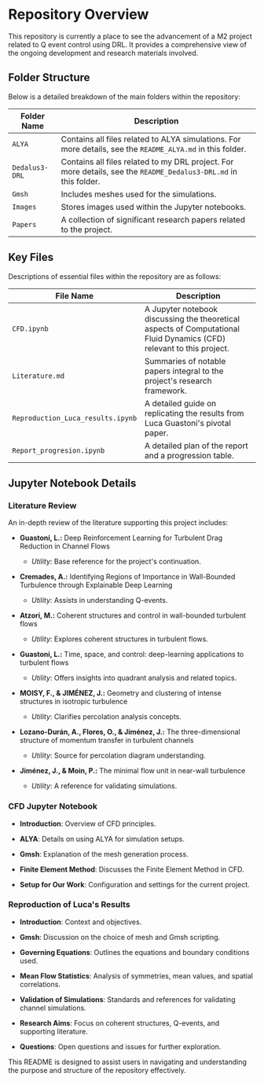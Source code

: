 Repository Overview
===================

This repository is currently a place to see the advancement of a M2 project
related to Q event control using DRL. It provides a comprehensive view of the
ongoing development and research materials involved.

Folder Structure
----------------

Below is a detailed breakdown of the main folders within the repository:

| Folder Name | Description                                                                                                |
|-------------|------------------------------------------------------------------------------------------------------------|
| `ALYA`      | Contains all files related to ALYA simulations. For more details, see the `README_ALYA.md` in this folder. |
| `Dedalus3-DRL`      | Contains all files related to my DRL project. For more details, see the `README_Dedalus3-DRL.md` in this folder. |
| `Gmsh`      | Includes meshes used for the simulations.                                                                  |
| `Images`    | Stores images used within the Jupyter notebooks.                                                           |
| `Papers`    | A collection of significant research papers related to the project.                                        |

Key Files
---------

Descriptions of essential files within the repository are as follows:

| File Name                         | Description                                                                                                           |
|-----------------------------------|-----------------------------------------------------------------------------------------------------------------------|
| `CFD.ipynb`                       | A Jupyter notebook discussing the theoretical aspects of Computational Fluid Dynamics (CFD) relevant to this project. |
| `Literature.md`                   | Summaries of notable papers integral to the project's research framework.                                             |
| `Reproduction_Luca_results.ipynb` | A detailed guide on replicating the results from Luca Guastoni's pivotal paper.                                       |
| `Report_progresion.ipynb`         | A detailed plan of the report and a progression table.                                                                |

Jupyter Notebook Details
------------------------

### Literature Review

An in-depth review of the literature supporting this project includes:

-   **Guastoni, L.:** Deep Reinforcement Learning for Turbulent Drag Reduction
    in Channel Flows

    -   *Utility*: Base reference for the project's continuation.

-   **Cremades, A.:** Identifying Regions of Importance in Wall-Bounded
    Turbulence through Explainable Deep Learning

    -   *Utility*: Assists in understanding Q-events.

-   **Atzori, M.:** Coherent structures and control in wall-bounded turbulent
    flows

    -   *Utility*: Explores coherent structures in turbulent flows.

-   **Guastoni, L.:** Time, space, and control: deep-learning applications to
    turbulent flows

    -   *Utility*: Offers insights into quadrant analysis and related topics.

-   **MOISY, F., & JIMÉNEZ, J.:** Geometry and clustering of intense structures
    in isotropic turbulence

    -   *Utility*: Clarifies percolation analysis concepts.

-   **Lozano-Durán, A., Flores, O., & Jiménez, J.:** The three-dimensional
    structure of momentum transfer in turbulent channels

    -   *Utility*: Source for percolation diagram understanding.

-   **Jiménez, J., & Moin, P.:** The minimal flow unit in near-wall turbulence

    -   *Utility*: A reference for validating simulations.

### CFD Jupyter Notebook

-   **Introduction**: Overview of CFD principles.

-   **ALYA**: Details on using ALYA for simulation setups.

-   **Gmsh**: Explanation of the mesh generation process.

-   **Finite Element Method**: Discusses the Finite Element Method in CFD.

-   **Setup for Our Work**: Configuration and settings for the current project.

### Reproduction of Luca's Results

-   **Introduction**: Context and objectives.

-   **Gmsh**: Discussion on the choice of mesh and Gmsh scripting.

-   **Governing Equations**: Outlines the equations and boundary conditions
    used.

-   **Mean Flow Statistics**: Analysis of symmetries, mean values, and spatial
    correlations.

-   **Validation of Simulations**: Standards and references for validating
    channel simulations.

-   **Research Aims**: Focus on coherent structures, Q-events, and supporting
    literature.

-   **Questions**: Open questions and issues for further exploration.

This README is designed to assist users in navigating and understanding the
purpose and structure of the repository effectively.

